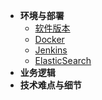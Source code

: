 - **环境与部署**
  - [软件版本](/环境与部署/软件版本.md)
  - [Docker](/环境与部署/Docker.md)
  - [Jenkins](/环境与部署/Jenkins.md)
  - [ElasticSearch](/环境与部署/ElasticSearch.md)
- **业务逻辑**
- **技术难点与细节**

